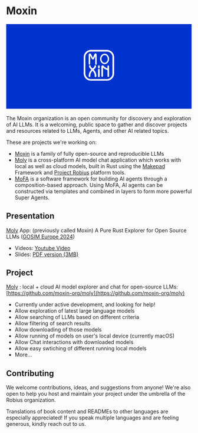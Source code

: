 # Moxin

<img src="images/moxin-banner-blue.jpg" alt="Moxin Banner" />

The Moxin organization is an open community for discovery and exploration of AI LLMs. It is a welcoming, public space to gather and discover projects and resources related to LLMs, Agents, and other AI related topics.

These are projects we're working on:

* [Moxin](https://github.com/moxin-org/Moxin-LLM) is a family of fully open-source and reproducible LLMs
* [Moly](https://github.com/moxin-org/moly) is a cross-platform AI model chat application which works with local as well as cloud models, built in Rust using the [Makepad](https://github.com/makepad) Framework and [Project Robius](https://github.com/project-robius) platform tools.
* [MoFA](https://github.com/moxin-org/mofa) is a software framework for building AI agents through a composition-based approach. Using MoFA, AI agents can be constructed via templates and combined in layers to form more powerful Super Agents.

## Presentation

[Moly](https://github.com/moxin-org/moly) App: (previously called Moxin) A Pure Rust Explorer for Open Source LLMs ([GOSIM Europe 2024](https://europe2024.gosim.org/schedule#ai))

* Videos: [Youtube Video](https://www.youtube.com/watch?v=pwbL7IERPz4)
* Slides:
    [PDF version (3MB)](https://github.com/gosimfoundation/europe2024/blob/main/presentations/ai-agents/Jorge_Bejar-GOSIM%202024-Moxin.pdf)

## Project

[Moly](https://github.com/moxin-org/moly) : local + cloud AI model explorer and chat for open-source LLMs:
[https://github.com/moxin-org/moly](https://github.com/moxin-org/moly)

* Currently under active development, and looking for help!
* Allow exploration of latest large language models
* Allow searching of LLMs based on different criteria
* Allow filtering of search results
* Allow downloading of those models
* Allow running of models on user's local device (currently macOS)
* Allow Chat interactions with downloaded models
* Allow easy swtiching of different running local models
* More...

## Contributing

We welcome contributions, ideas, and suggestions from anyone! We're also open to help you host and maintain your project under the umbrella of the Robius organization.

Translations of book content and READMEs to other languages are especially appreciated! If you speak multiple languages and are feeling generous, kindly reach out to us.
